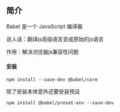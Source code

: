 ## 简介
Babel 是一个 JavaScript 编译器

说人话：翻译js高级语言变成原始的js语言

作用：解决浏览器js兼容性问题

#### 安装
```
npm install --save-dev @babel/core
```
除了安装本体意外还要安装预设
```
npm install @babel/preset-env --save-dev
```
